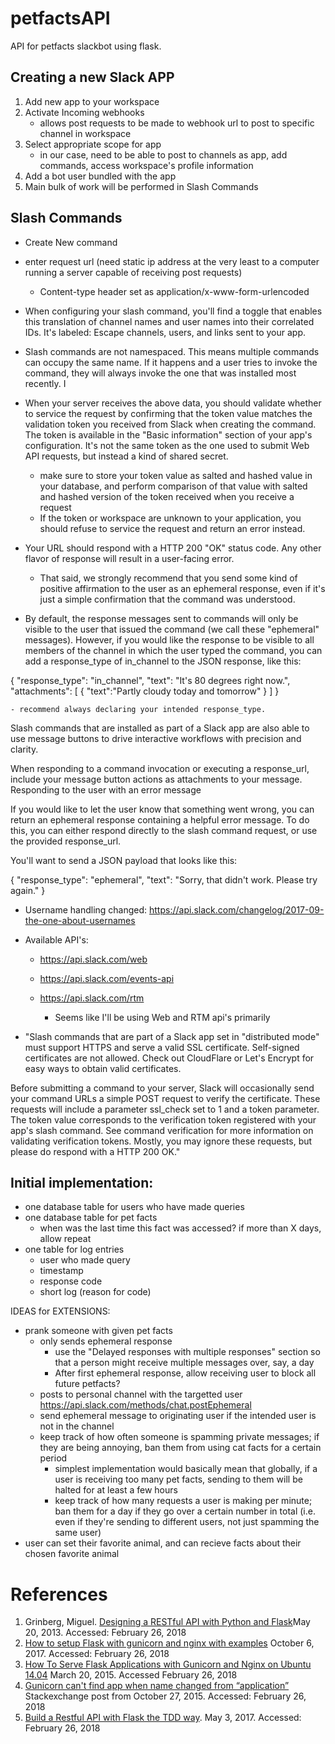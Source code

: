 # petfactsAPI
API for petfacts slackbot using flask.

## Creating a new Slack APP
1) Add new app to your workspace
2) Activate Incoming webhooks
    - allows post requests to be made to webhook url to post to specific channel in workspace
3) Select appropriate scope for app
    - in our case, need to be able to post to channels as app, add commands, access workspace's profile information
4) Add a bot user bundled with the app
5) Main bulk of work will be performed in Slash Commands

## Slash Commands
- Create New command
- enter request url (need static ip address at the very least to a computer running a server capable of receiving post requests)
    - Content-type header set as application/x-www-form-urlencoded
- When configuring your slash command, you'll find a toggle that enables this translation of channel names and user names into their correlated IDs. It's labeled: Escape channels, users, and links sent to your app.
- Slash commands are not namespaced. This means multiple commands can occupy the same name. If it happens and a user tries to invoke the command, they will always invoke the one that was installed most recently. I
- When your server receives the above data, you should validate whether to service the request by confirming that the token value matches the validation token you received from Slack when creating the command. The token is available in the "Basic information" section of your app's configuration. It's not the same token as the one used to submit Web API requests, but instead a kind of shared secret.
    - make sure to store your token value as salted and hashed value in your database, and perform comparison of that value with salted and hashed version of the token received when you receive a request
    - If the token or workspace are unknown to your application, you should refuse to service the request and return an error instead.
- Your URL should respond with a HTTP 200 "OK" status code. Any other flavor of response will result in a user-facing error.
    - That said, we strongly recommend that you send some kind of positive affirmation to the user as an ephemeral response, even if it's just a simple confirmation that the command was understood.

- By default, the response messages sent to commands will only be visible to the user that issued the command (we call these "ephemeral" messages). However, if you would like the response to be visible to all members of the channel in which the user typed the command, you can add a response_type of in_channel to the JSON response, like this:

{
    "response_type": "in_channel",
    "text": "It's 80 degrees right now.",
    "attachments": [
        {
            "text":"Partly cloudy today and tomorrow"
        }
    ]
}

    - recommend always declaring your intended response_type.

Slash commands that are installed as part of a Slack app are also able to use message buttons to drive interactive workflows with precision and clarity.

When responding to a command invocation or executing a response_url, include your message button actions as attachments to your message.
Responding to the user with an error message

If you would like to let the user know that something went wrong, you can return an ephemeral response containing a helpful error message. To do this, you can either respond directly to the slash command request, or use the provided response_url.

You'll want to send a JSON payload that looks like this:

{
  "response_type": "ephemeral",
  "text": "Sorry, that didn't work. Please try again."
}

- Username handling changed: https://api.slack.com/changelog/2017-09-the-one-about-usernames

- Available API's:
    - https://api.slack.com/web
    - https://api.slack.com/events-api
    - https://api.slack.com/rtm

        - Seems like I'll be using Web and RTM api's primarily

- "Slash commands that are part of a Slack app set in "distributed mode" must support HTTPS and serve a valid SSL certificate. Self-signed certificates are not allowed. Check out CloudFlare or Let's Encrypt for easy ways to obtain valid certificates.

Before submitting a command to your server, Slack will occasionally send your command URLs a simple POST request to verify the certificate. These requests will include a parameter ssl_check set to 1 and a token parameter. The token value corresponds to the verification token registered with your app's slash command. See command verification for more information on validating verification tokens. Mostly, you may ignore these requests, but please do respond with a HTTP 200 OK."


## Initial implementation:

- one database table for users who have made queries
- one database table for pet facts
    - when was the last time this fact was accessed? if more than X days, allow repeat
- one table for log entries
    - user who made query
    - timestamp
    - response code
    - short log (reason for code)

IDEAS for EXTENSIONS:
- prank someone with given pet facts
    - only sends ephemeral response
        - use the "Delayed responses with multiple responses" section so that a person might receive multiple messages over, say, a day
        - After first ephemeral response, allow receiving user to block all future petfacts?
    - posts to personal channel with the targetted user
        https://api.slack.com/methods/chat.postEphemeral
    - send ephemeral message to originating user if the intended user is not in the channel
    - keep track of how often someone is spamming private messages; if they are being annoying, ban them from using cat facts for a certain period
        - simplest implementation would basically mean that globally, if a user is receiving too many pet facts, sending to them will be halted for at least a few hours
        - keep track of how many requests a user is making per minute; ban them for a day if they go over a certain number in total (i.e. even if they're sending to different users, not just spamming the same user)
- user can set their favorite animal, and can recieve facts about their chosen favorite animal


# References
1. Grinberg, Miguel. [Designing a RESTful API with Python and Flask](https://blog.miguelgrinberg.com/post/designing-a-restful-api-with-python-and-flask)May 20, 2013. Accessed: February 26, 2018
1. [How to setup Flask with gunicorn and nginx with examples](https://tutorials.technology/tutorials/71-How-to-setup-Flask-with-gunicorn-and-nginx-with-examples.html) October 6, 2017. Accessed: February 26, 2018
1. [How To Serve Flask Applications with Gunicorn and Nginx on Ubuntu 14.04](https://www.digitalocean.com/community/tutorials/how-to-serve-flask-applications-with-gunicorn-and-nginx-on-ubuntu-14-04) March 20, 2015. Accessed February 26, 2018
1. [Gunicorn can't find app when name changed from “application”
](https://stackoverflow.com/questions/33379287/gunicorn-cant-find-app-when-name-changed-from-application/33379650) Stackexchange post from October 27, 2015. Accessed: February 26, 2018
1. [Build a Restful API with Flask the TDD way](https://scotch.io/tutorials/build-a-restful-api-with-flask-the-tdd-way). May 3, 2017. Accessed: February 26, 2018
